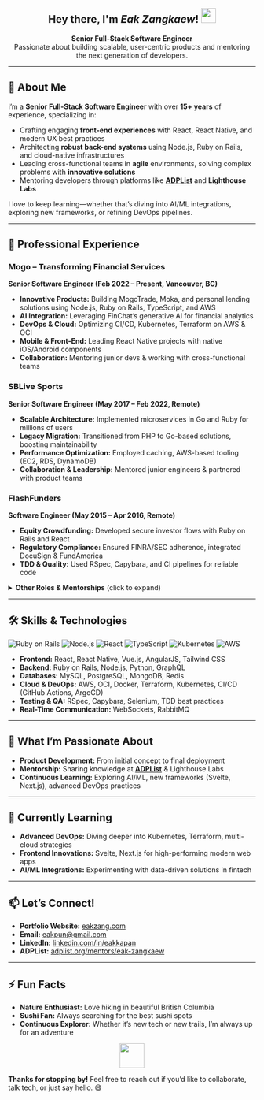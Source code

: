 <h2 align="center">Hey there, I'm <em>Eak Zangkaew</em>! <img src="https://media.giphy.com/media/hvRJCLFzcasrR4ia7z/giphy.gif" width="30px"/></h2>

<p align="center">
  <strong>Senior Full-Stack Software Engineer</strong><br/>
  Passionate about building scalable, user-centric products and mentoring the next generation of developers.
</p>

---

## 🚀 About Me

I’m a **Senior Full-Stack Software Engineer** with over **15+ years** of experience, specializing in:

- Crafting engaging **front-end experiences** with React, React Native, and modern UX best practices  
- Architecting **robust back-end systems** using Node.js, Ruby on Rails, and cloud-native infrastructures  
- Leading cross-functional teams in **agile** environments, solving complex problems with **innovative solutions**  
- Mentoring developers through platforms like [**ADPList**](https://adplist.org/mentors/eak-zangkaew) and **Lighthouse Labs**  

I love to keep learning—whether that’s diving into AI/ML integrations, exploring new frameworks, or refining DevOps pipelines.

---

## 💼 Professional Experience

### Mogo – Transforming Financial Services
**Senior Software Engineer (Feb 2022 – Present, Vancouver, BC)**  
- **Innovative Products:** Building MogoTrade, Moka, and personal lending solutions using Node.js, Ruby on Rails, TypeScript, and AWS  
- **AI Integration:** Leveraging FinChat’s generative AI for financial analytics  
- **DevOps & Cloud:** Optimizing CI/CD, Kubernetes, Terraform on AWS & OCI  
- **Mobile & Front-End:** Leading React Native projects with native iOS/Android components  
- **Collaboration:** Mentoring junior devs & working with cross-functional teams

### SBLive Sports
**Senior Software Engineer (May 2017 – Feb 2022, Remote)**  
- **Scalable Architecture:** Implemented microservices in Go and Ruby for millions of users  
- **Legacy Migration:** Transitioned from PHP to Go-based solutions, boosting maintainability  
- **Performance Optimization:** Employed caching, AWS-based tooling (EC2, RDS, DynamoDB)  
- **Collaboration & Leadership:** Mentored junior engineers & partnered with product teams

### FlashFunders
**Software Engineer (May 2015 – Apr 2016, Remote)**  
- **Equity Crowdfunding:** Developed secure investor flows with Ruby on Rails and React  
- **Regulatory Compliance:** Ensured FINRA/SEC adherence, integrated DocuSign & FundAmerica  
- **TDD & Quality:** Used RSpec, Capybara, and CI pipelines for reliable code

<details>
  <summary><strong>Other Roles & Mentorships</strong> (click to expand)</summary>

**Web Development Mentor @ Lighthouse Labs**  
- Guided students in full-stack dev (React, Node.js, Ruby on Rails)  
- Enhanced curriculum and hands-on projects  

**ADPList Volunteer Mentor**  
- Offering 1-on-1 sessions to aspiring developers  
- Focusing on career advice, code reviews, and project guidance  

</details>

---

## 🛠️ Skills & Technologies

<p>
  <!-- Example badges from shields.io. Replace "username" and tech as needed. -->
  <img src="https://img.shields.io/badge/Ruby%20on%20Rails-CC0000?style=for-the-badge&logo=ruby-on-rails&logoColor=white" alt="Ruby on Rails"/>
  <img src="https://img.shields.io/badge/Node.js-339933?style=for-the-badge&logo=nodedotjs&logoColor=white" alt="Node.js"/>
  <img src="https://img.shields.io/badge/React-61DAFB?style=for-the-badge&logo=react&logoColor=black" alt="React"/>
  <img src="https://img.shields.io/badge/TypeScript-007ACC?style=for-the-badge&logo=typescript&logoColor=white" alt="TypeScript"/>
  <img src="https://img.shields.io/badge/Kubernetes-326CE5?style=for-the-badge&logo=kubernetes&logoColor=white" alt="Kubernetes"/>
  <img src="https://img.shields.io/badge/AWS-FF9900?style=for-the-badge&logo=amazonaws&logoColor=white" alt="AWS"/>
</p>

- **Frontend:** React, React Native, Vue.js, AngularJS, Tailwind CSS  
- **Backend:** Ruby on Rails, Node.js, Python, GraphQL  
- **Databases:** MySQL, PostgreSQL, MongoDB, Redis  
- **Cloud & DevOps:** AWS, OCI, Docker, Terraform, Kubernetes, CI/CD (GitHub Actions, ArgoCD)  
- **Testing & QA:** RSpec, Capybara, Selenium, TDD best practices  
- **Real-Time Communication:** WebSockets, RabbitMQ  

---

## 🎯 What I’m Passionate About

- **Product Development:** From initial concept to final deployment  
- **Mentorship:** Sharing knowledge at [**ADPList**](https://adplist.org/mentors/eak-zangkaew) & Lighthouse Labs  
- **Continuous Learning:** Exploring AI/ML, new frameworks (Svelte, Next.js), advanced DevOps practices  

---

## 🌱 Currently Learning

- **Advanced DevOps:** Diving deeper into Kubernetes, Terraform, multi-cloud strategies  
- **Frontend Innovations:** Svelte, Next.js for high-performing modern web apps  
- **AI/ML Integrations:** Experimenting with data-driven solutions in fintech  

---

## 📫 Let’s Connect!

- **Portfolio Website:** [eakzang.com](https://eakzang.com)  
- **Email:** [eakpun@gmail.com](mailto:eakpun@gmail.com)  
- **LinkedIn:** [linkedin.com/in/eakkapan](https://www.linkedin.com/in/eakkapan)  
- **ADPList:** [adplist.org/mentors/eak-zangkaew](https://adplist.org/mentors/eak-zangkaew)

---

## ⚡ Fun Facts

- **Nature Enthusiast:** Love hiking in beautiful British Columbia  
- **Sushi Fan:** Always searching for the best sushi spots  
- **Continuous Explorer:** Whether it’s new tech or new trails, I’m always up for an adventure

<p align="center">
  <img src="https://media.giphy.com/media/3oz8xIsloV7zOmt81G/giphy.gif" width="50"/>
</p>

**Thanks for stopping by!** Feel free to reach out if you’d like to collaborate, talk tech, or just say hello. 😄



